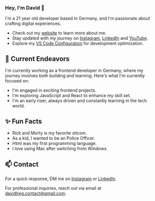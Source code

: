 ### Hey, I'm David 👋 

I'm a 21 year old developer based in Germany, and I'm passionate about crafting digital experiences. 

- Check out my [website]([https://www.miraya.tech/](https://davidlreg.com/)) to learn more about me.
- Stay updated with my journey on [Instagram](https://www.instagram.com/davidlreg/), [LinkedIn](https://www.linkedin.com/in/davidgerliz/) and [YouTube](https://www.youtube.com/@davidlreg).
- Explore my [VS Code Configuration](https://github.com/davidlreg/vscode-settings) for development optimization.

## 🔭 Current Endeavors 

I'm currently working as a frontend developer in Germany, where my journey involves both building and learning. Here's what I'm currently focused on:

- I'm engaged in exciting frontend projects.
- I'm exploring JavaScript and React to enhance my skill set.
- I'm an early riser, always driven and constantly learning in the tech world.

## ✨ Fun Facts 

- Rick and Morty is my favorite sitcom.
- As a kid, I wanted to be an Police Officer.
- Html was my first programming language.
- I love using Mac after switching from Windows.

## 📫 Contact

 For a quick response, DM me on [Instagram](https://www.instagram.com/davidlreg/) or [LinkedIn](https://www.linkedin.com/in/davidgerliz/).

 For professional inquiries, reach out via email at [davidlreg.contact@gmail.com](mailto:davidlreg.contact@gmail.com).
